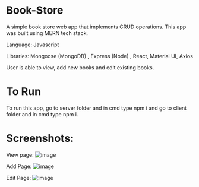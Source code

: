 # Book-Store

A simple book store web app that implements CRUD operations. This app was built using MERN tech stack.

Language: Javascript 

Libraries: Mongoose (MongoDB) , Express (Node) , React, Material UI, Axios

User is able to view, add new books and edit existing books.

# To Run

To run this app, go to server folder and in cmd type npm i and go to client folder and in cmd type npm i.

# Screenshots:

View page:
![image](https://user-images.githubusercontent.com/22520440/171184175-fc415af8-b335-4f8c-8302-3f3c6959c175.png)

Add Page:
![image](https://user-images.githubusercontent.com/22520440/171184296-f519cde0-e0f2-4344-a64d-a84745cb644f.png)

Edit Page:
![image](https://user-images.githubusercontent.com/22520440/171184335-9264dcd6-bb21-43fd-83a7-092127a48de8.png)

